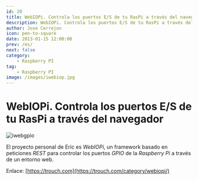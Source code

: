 ```yaml
---
id: 20
title: WebIOPi. Controla los puertos E/S de tu RasPi a través del navegador
description: WebIOPi. Controla los puertos E/S de tu RasPi a través del navegador
author: Jose Cerrejon
icon: pen-to-square
date: 2013-01-15 12:00:00
prev: /es/
next: false
category:
    - Raspberry PI
tag:
    - Raspberry PI
image: /images/iwebiop.jpg
---
```


# WebIOPi. Controla los puertos E/S de tu RasPi a través del navegador

![iwebgpio](/images/iwebiop.jpg)

El proyecto personal de Eric es _WebIOPi_, un framework basado en peticiones _REST_ para controlar los puertos _GPIO_ de la _Raspberry Pi_ a través de un entorno web.

Enlace: [https://trouch.com](https://trouch.com/category/webiopi/)
